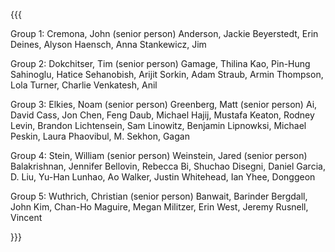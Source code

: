 {{{

Group 1:
   Cremona, John (senior person)
   Anderson, Jackie
   Beyerstedt, Erin
   Deines, Alyson
   Haensch, Anna
   Stankewicz, Jim

Group 2:
   Dokchitser, Tim (senior person)
   Gamage, Thilina
   Kao, Pin-Hung
   Sahinoglu, Hatice
   Sehanobish, Arijit
   Sorkin, Adam
   Straub, Armin
   Thompson, Lola
   Turner, Charlie
   Venkatesh, Anil

Group 3:
   Elkies, Noam (senior person)
   Greenberg, Matt (senior person)
   Ai, David
   Cass, Jon
   Chen, Feng
   Daub, Michael
   Hajij, Mustafa
   Keaton, Rodney
   Levin, Brandon
   Lichtensein, Sam
   Linowitz, Benjamin 
   Lipnowksi, Michael
   Peskin, Laura
   Phaovibul, M.
   Sekhon, Gagan



Group 4:
   Stein, William (senior person)
   Weinstein, Jared (senior person)
   Balakrishnan, Jennifer
   Bellovin, Rebecca
   Bi, Shuchao
   Disegni, Daniel
   Garcia, D.
   Liu, Yu-Han
   Lunhao, Ao
   Walker, Justin
   Whitehead, Ian
   Yhee, Donggeon


Group 5:
   Wuthrich, Christian (senior person)
   Banwait, Barinder
   Bergdall, John
   Kim, Chan-Ho
   Maguire, Megan
   Militzer, Erin
   West, Jeremy
   Rusnell, Vincent   

}}}
